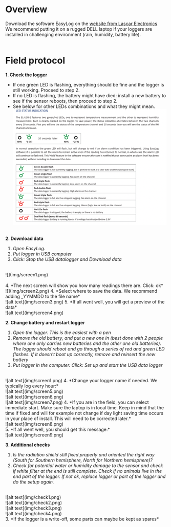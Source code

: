 # Overview
Download the software EasyLog on the [website from Lascar Electronics](https://lascarelectronics.com/software/easylog-software/easylog-usb/)<br>
We recommend putting it on a rugged DELL laptop if your loggers are installed in challenging environment (rain, humidity, battery life).<br><br>

# Field protocol
**1. Check the logger**
* If one green LED is flashing, everything should be fine and the logger is still working. Proceed to step 2.
* If no LED is flashing, the battery might have died: install a new battery to see if the sensor reboots, then proceed to step 2.
* See below for other LEDs combinations and what they might mean.
![](img/LED.png)
<br><br>

**2. Download data**
<br>
1. *Open EasyLog.*
2. *Put logger in USB computer*
3. *Click: Stop the USB datalogger and Download data*
<br>
![](img/screen1.png)
<br><br>
4. *The next screen will show you how many readings there are. Click: ok*
<br>
![](img/screen2.png)
4. *Select where to save the data. We recommend adding _YYMMDD to the file name*
<br>
![alt text](img/screen3.png)
5. *If all went well, you will get a preview of the data*
<br>
![alt text](img/screen4.png)

**2. Change battery and restart logger**
<br>
1. *Open the logger. This is the easiest with a pen*
2. *Remove the old battery, and put a new one in (best done with 2 people where one only carries new batteries and the other one old batteries). The logger should reboot and go through a series of red and green LED flashes. If it doesn't boot up correctly, remove and reinsert the new battery*
3. *Put logger in the computer. Click: Set up and start the USB data logger*
<br>
![alt text](img/screen1.png)
4. *Change your logger name if needed. We typically log every hour:*
<br>
![alt text](img/screen5.png)
<br>
![alt text](img/screen6.png)
<br>
![alt text](img/screen7.png)
4. *If you are in the field, you can select immediate start. Make sure the laptop is in local time. Keep in mind that the time if fixed and will for example not change if day light saving time occurs in your place of install. This will need to be corrected later.*
<br>
![alt text](img/screen8.png)
<br>
5. *If all went well, you should get this message:*
<br>
![alt text](img/screen9.png)

**3. Additional checks**
<br>
1. *Is the radiation shield still fixed properly and oriented the right way (South for Southern hemisphere, North for Northern hemisphere)?*
2. *Check for potential water or humidity damage to the sensor and check if white filter at the end is still complete. Check if no animals live in the end part of the logger. If not ok, replace logger or part of the logger and do the setup again.*
<br>
![alt text](img/check1.png)
<br>
![alt text](img/check2.png)
<br>
![alt text](img/check3.png)
<br>
![alt text](img/check4.png)
<br>
3. *If the logger is a write-off, some parts can maybe be kept as spares*
